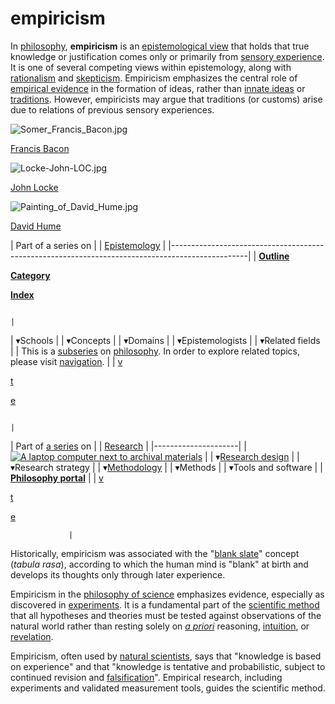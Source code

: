 # empiricism

In [philosophy](https://www.wikiwand.com/en/Philosophy), **empiricism** is an [epistemological view](https://www.wikiwand.com/en/Epistemology) that holds that true knowledge or justification comes only or primarily from [sensory experience](https://www.wikiwand.com/en/Empirical_evidence). It is one of several competing views within epistemology, along with [rationalism](https://www.wikiwand.com/en/Rationalism) and [skepticism](https://www.wikiwand.com/en/Philosophical_skepticism). Empiricism emphasizes the central role of [empirical evidence](https://www.wikiwand.com/en/Empirical_evidence) in the formation of ideas, rather than [innate ideas](https://www.wikiwand.com/en/Innate_idea) or [traditions](https://www.wikiwand.com/en/Traditions). However, empiricists may argue that traditions (or customs) arise due to relations of previous sensory experiences.

![Somer_Francis_Bacon.jpg](https://upload.wikimedia.org/wikipedia/commons/thumb/5/5c/Somer_Francis_Bacon.jpg/85px-Somer_Francis_Bacon.jpg)

[Francis Bacon](https://www.wikiwand.com/en/Francis_Bacon)

![Locke-John-LOC.jpg](https://upload.wikimedia.org/wikipedia/commons/thumb/f/fa/Locke-John-LOC.jpg/85px-Locke-John-LOC.jpg)

[John Locke](https://www.wikiwand.com/en/John_Locke)

![Painting_of_David_Hume.jpg](https://upload.wikimedia.org/wikipedia/commons/thumb/e/ea/Painting_of_David_Hume.jpg/85px-Painting_of_David_Hume.jpg)

[David Hume](https://www.wikiwand.com/en/David_Hume)

| Part of a series on                                                                             |
| [Epistemology](https://www.wikiwand.com/en/Epistemology)                                                                                    |
|-------------------------------------------------------------------------------------------------|
| **[Outline](https://www.wikiwand.com/en/Outline_of_epistemology)**

**[Category](https://www.wikiwand.com/en/Category:Epistemology)**

**[Index](https://www.wikiwand.com/en/Index_of_epistemology_articles)**

                                                                            |
| ▾Schools                                                                                        |
| ▾Concepts                                                                                       |
| ▾Domains                                                                                        |
| ▾Epistemologists                                                                                |
| ▾Related fields                                                                                 |
| This is a [subseries](https://www.wikiwand.com/en/Category:Philosophy_and_thinking_sidebar_templates) on [philosophy](https://www.wikiwand.com/en/Philosophy). In order to explore related topics, please visit [navigation](https://www.wikiwand.com/en/Template:Epistemology). |
| [v](https://www.wikiwand.com/en/Template:Epistemology_sidebar)

[t](https://www.wikiwand.com/en/Template_talk:Epistemology_sidebar)

[e](https://www.wikiwand.com/en/Special:EditPage/Template:Epistemology_sidebar)

                                                                                             |

| Part of [a series](https://www.wikiwand.com/en/Category:Research) on |
| [Research](https://www.wikiwand.com/en/Research)            |
|---------------------|
| [![A laptop computer next to archival materials](https://upload.wikimedia.org/wikipedia/commons/thumb/d/d9/Humanit%C3%A9s_Num%C3%A9riques.JPG/220px-Humanit%C3%A9s_Num%C3%A9riques.JPG)](https://www.wikiwand.com/en/File:Humanit%C3%A9s_Num%C3%A9riques.JPG)                    |
| ▾[Research design](https://www.wikiwand.com/en/Research_design)    |
| ▾Research strategy  |
| ▾[Methodology](https://www.wikiwand.com/en/Methodology)        |
| ▾Methods            |
| ▾Tools and software |
| **[Philosophy portal](https://www.wikiwand.com/en/Portal:Philosophy)**   |
| [v](https://www.wikiwand.com/en/Template:Research_sidebar)

[t](https://www.wikiwand.com/en/Template_talk:Research_sidebar)

[e](https://www.wikiwand.com/en/Special:EditPage/Template:Research_sidebar)

                 |
Historically, empiricism was associated with the "[blank slate](https://www.wikiwand.com/en/Blank_slate)" concept (_tabula rasa_), according to which the human mind is "blank" at birth and develops its thoughts only through later experience.

Empiricism in the [philosophy of science](https://www.wikiwand.com/en/Philosophy_of_science) emphasizes evidence, especially as discovered in [experiments](https://www.wikiwand.com/en/Experiment). It is a fundamental part of the [scientific method](https://www.wikiwand.com/en/Scientific_method) that all hypotheses and theories must be tested against observations of the natural world rather than resting solely on _[a priori](https://www.wikiwand.com/en/A_priori\_(philosophy))_ reasoning, [intuition](https://www.wikiwand.com/en/Intuition\_(knowledge)), or [revelation](https://www.wikiwand.com/en/Revelation).

Empiricism, often used by [natural scientists](https://www.wikiwand.com/en/Natural_Scientists), says that "knowledge is based on experience" and that "knowledge is tentative and probabilistic, subject to continued revision and [falsification](https://www.wikiwand.com/en/Falsifiability)". Empirical research, including experiments and validated measurement tools, guides the scientific method.